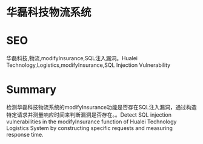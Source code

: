 # 华磊科技物流系统
# SEO
华磊科技,物流,modifyInsurance,SQL注入漏洞。Hualei Technology,Logistics,modifyInsurance,SQL Injection Vulnerability
# Summary
检测华磊科技物流系统的modifyInsurance功能是否存在SQL注入漏洞，通过构造特定请求并测量响应时间来判断漏洞是否存在。。Detect SQL injection vulnerabilities in the modifyInsurance function of Hualei Technology Logistics System by constructing specific requests and measuring response time.
